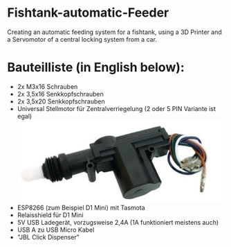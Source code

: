 # Fishtank-automatic-Feeder
Creating an automatic feeding system for a fishtank, using a 3D Printer and a Servomotor of a central locking system from a car. 


# Bauteilliste (in English below):
- 2x M3x16 Schrauben
- 2x 3,5x16 Senkkopfschrauben
- 2x 3,5x20 Senkkopfschrauben
- Universal Stellmotor für Zentralverriegelung (2 oder 5 PIN Variante ist egal)
![Vorschau](https://github.com/Flyor/Fishtank-automatic-Feeder/blob/main/Servomotor.jpg)
- ESP8266 (zum Beispiel D1 Mini) mit Tasmota
- Relaisshield für D1 Mini
- 5V USB Ladegerät, vorzugsweise 2,4A (1A funktioniert meistens auch)
- USB A zu USB Micro Kabel 
- "JBL Click Dispenser"


